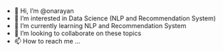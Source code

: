 - 👋 Hi, I’m @onarayan
- 👀 I’m interested in Data Science (NLP and Recommendation System)
- 🌱 I’m currently learning NLP and Recommendation System
- 💞️ I’m looking to collaborate on these topics
- 📫 How to reach me ...

<!---
onarayan/onarayan is a ✨ special ✨ repository because its `README.md` (this file) appears on your GitHub profile.
You can click the Preview link to take a look at your changes.
--->
